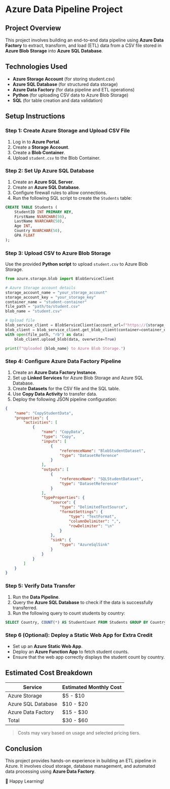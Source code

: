 # Azure Data Pipeline Project

## Project Overview
This project involves building an end-to-end data pipeline using **Azure Data Factory** to extract, transform, and load (ETL) data from a CSV file stored in **Azure Blob Storage** into **Azure SQL Database**.

## Technologies Used
- **Azure Storage Account** (for storing student.csv)
- **Azure SQL Database** (for structured data storage)
- **Azure Data Factory** (for data pipeline and ETL operations)
- **Python** (for uploading CSV data to Azure Blob Storage)
- **SQL** (for table creation and data validation)

## Setup Instructions
### Step 1: Create Azure Storage and Upload CSV File
1. Log in to **Azure Portal**.
2. Create a **Storage Account**.
3. Create a **Blob Container**.
4. Upload `student.csv` to the Blob Container.

### Step 2: Set Up Azure SQL Database
1. Create an **Azure SQL Server**.
2. Create an **Azure SQL Database**.
3. Configure firewall rules to allow connections.
4. Run the following SQL script to create the `Students` table:

```sql
CREATE TABLE Students (
    StudentID INT PRIMARY KEY,
    FirstName NVARCHAR(50),
    LastName NVARCHAR(50),
    Age INT,
    Country NVARCHAR(50),
    GPA FLOAT
);
```

### Step 3: Upload CSV to Azure Blob Storage
Use the provided **Python script** to upload `student.csv` to Azure Blob Storage.

```python
from azure.storage.blob import BlobServiceClient

# Azure Storage account details
storage_account_name = "your_storage_account"
storage_account_key = "your_storage_key"
container_name = "student-container"
file_path = "path/to/student.csv"
blob_name = "student.csv"

# Upload file
blob_service_client = BlobServiceClient(account_url=f"https://{storage_account_name}.blob.core.windows.net", credential=storage_account_key)
blob_client = blob_service_client.get_blob_client(container=container_name, blob=blob_name)
with open(file_path, "rb") as data:
    blob_client.upload_blob(data, overwrite=True)

print(f"Uploaded {blob_name} to Azure Blob Storage.")
```

### Step 4: Configure Azure Data Factory Pipeline
1. Create an **Azure Data Factory Instance**.
2. Set up **Linked Services** for Azure Blob Storage and Azure SQL Database.
3. Create **Datasets** for the CSV file and the SQL table.
4. Use **Copy Data Activity** to transfer data.
5. Deploy the following JSON pipeline configuration:

```json
{
    "name": "CopyStudentData",
    "properties": {
        "activities": [
            {
                "name": "CopyData",
                "type": "Copy",
                "inputs": [
                    {
                        "referenceName": "BlobStudentDataset",
                        "type": "DatasetReference"
                    }
                ],
                "outputs": [
                    {
                        "referenceName": "SQLStudentDataset",
                        "type": "DatasetReference"
                    }
                ],
                "typeProperties": {
                    "source": {
                        "type": "DelimitedTextSource",
                        "formatSettings": {
                            "type": "TextFormat",
                            "columnDelimiter": ",",
                            "rowDelimiter": "\n"
                        }
                    },
                    "sink": {
                        "type": "AzureSqlSink"
                    }
                }
            }
        ]
    }
}
```

### Step 5: Verify Data Transfer
1. Run the **Data Pipeline**.
2. Query the **Azure SQL Database** to check if the data is successfully transferred.
3. Run the following query to count students by country:

```sql
SELECT Country, COUNT(*) AS StudentCount FROM Students GROUP BY Country;
```

### Step 6 (Optional): Deploy a Static Web App for Extra Credit
- Set up an **Azure Static Web App**.
- Deploy an **Azure Function App** to fetch student counts.
- Ensure that the web app correctly displays the student count by country.

## Estimated Cost Breakdown
| Service | Estimated Monthly Cost |
|---------|----------------------|
| Azure Storage | $5 - $10 |
| Azure SQL Database | $10 - $20 |
| Azure Data Factory | $15 - $30 |
| Total | $30 - $60 |

> Costs may vary based on usage and selected pricing tiers.

## Conclusion
This project provides hands-on experience in building an ETL pipeline in Azure. It involves cloud storage, database management, and automated data processing using **Azure Data Factory**.

🚀 Happy Learning!

